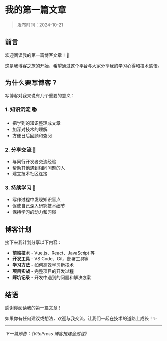 # 我的第一篇文章

> 发布时间：2024-10-21

## 前言

欢迎阅读我的第一篇博客文章！🎉 

这是我博客之旅的开始，希望通过这个平台与大家分享我的学习心得和技术感悟。

## 为什么要写博客？

写博客对我来说有几个重要的意义：

### 1. 知识沉淀 📚
- 把学到的知识整理成文章
- 加深对技术的理解
- 方便日后回顾和查阅

### 2. 分享交流 💬  
- 与同行开发者交流经验
- 帮助其他遇到相同问题的人
- 建立技术社区连接

### 3. 持续学习 🌱
- 写作过程中发现知识盲点
- 促使自己深入研究技术细节
- 保持学习的动力和习惯

## 博客计划

接下来我计划分享以下内容：

- **前端技术** - Vue.js、React、JavaScript 等
- **开发工具** - VS Code、Git、部署工具等  
- **学习方法** - 如何高效学习新技术
- **项目实战** - 完整项目的开发过程
- **踩坑记录** - 开发中遇到的问题和解决方案

## 结语

感谢你阅读我的第一篇文章！

如果你有任何建议或想法，欢迎与我交流。让我们一起在技术的道路上成长！✨

---

*下一篇预告：《VitePress 博客搭建全过程》*
